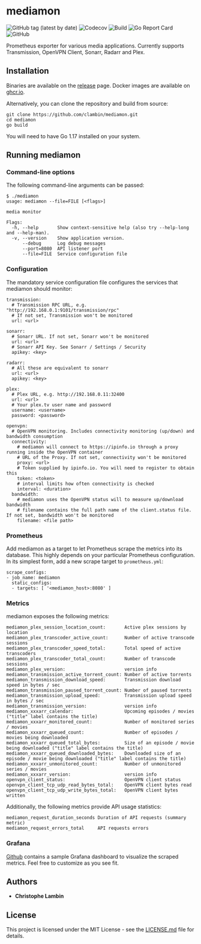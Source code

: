 # mediamon
![GitHub tag (latest by date)](https://img.shields.io/github/v/tag/clambin/mediamon?color=green&label=Release&style=plastic)
![Codecov](https://img.shields.io/codecov/c/gh/clambin/mediamon?style=plastic)
![Build](https://github.com/clambin/mediamon/workflows/Build/badge.svg)
![Go Report Card](https://goreportcard.com/badge/github.com/clambin/mediamon)
![GitHub](https://img.shields.io/github/license/clambin/mediamon?style=plastic)

Prometheus exporter for various media applications. Currently supports Transmission, OpenVPN Client, Sonarr, Radarr and Plex.

## Installation

Binaries are available on the [release](https://github.com/clambin/mediamon/releases) page. Docker images are available on [ghcr.io](https://ghcr.io/clambin/mediamon).

Alternatively, you can clone the repository and build from source:

```
git clone https://github.com/clambin/mediamon.git
cd mediamon
go build
```

You will need to have Go 1.17 installed on your system.

## Running mediamon
### Command-line options

The following command-line arguments can be passed:

```
$ ./mediamon
usage: mediamon --file=FILE [<flags>]

media monitor

Flags:
  -h, --help       Show context-sensitive help (also try --help-long and --help-man).
  -v, --version    Show application version.
      --debug      Log debug messages
      --port=8080  API listener port
      --file=FILE  Service configuration file
```

### Configuration

The mandatory service configuration file configures the services that mediamon should monitor:

```
transmission:
  # Transmission RPC URL, e.g. "http://192.168.0.1:9101/transmission/rpc"
  # If not set, Transmission won't be monitored
  url: <url>

sonarr:
  # Sonarr URL. If not set, Sonarr won't be monitored
  url: <url>
  # Sonarr API Key. See Sonarr / Settings / Security
  apikey: <key>

radarr:
  # All these are equivalent to sonarr
  url: <url>
  apikey: <key>

plex:
  # Plex URL, e.g. http://192.168.0.11:32400 
  url: <url> 
  # Your plex.tv user name and password
  username: <username>
  password: <password>

openvpn:
  # OpenVPN monitoring. Includes connectivity monitoring (up/down) and bandwidth consumption
  connectivity:
    # mediamon will connect to https://ipinfo.io through a proxy running inside the OpenVPN container
    # URL of the Proxy. If not set, connectivity won't be monitored
    proxy: <url>
    # Token supplied by ipinfo.io. You will need to register to obtain this
    token: <token>
    # interval limits how often connectivity is checked 
    interval: <duration>
  bandwidth:
    # mediamon uses the OpenVPN status will to measure up/download bandwidth
    # filename contains the full path name of the client.status file. If not set, bandwidth won't be monitored
    filename: <file path>
```

### Prometheus

Add mediamon as a target to let Prometheus scrape the metrics into its database.
This highly depends on your particular Prometheus configuration. In its simplest form, add a new scrape target to `prometheus.yml`:

```
scrape_configs:
- job_name: mediamon
  static_configs:
  - targets: [ '<mediamon_host>:8080' ]
```


### Metrics

mediamon exposes the following metrics:

```
mediamon_plex_session_location_count:       Active plex sessions by location
mediamon_plex_transcoder_active_count:      Number of active transcode sessions
mediamon_plex_transcoder_speed_total:       Total speed of active transcoders
mediamon_plex_transcoder_total_count:       Number of transcode sessions
mediamon_plex_version:                      version info
mediamon_transmission_active_torrent_count: Number of active torrents
mediamon_transmission_download_speed:       Transmission download speed in bytes / sec
mediamon_transmission_paused_torrent_count: Number of paused torrents
mediamon_transmission_upload_speed:         Transmission upload speed in bytes / sec
mediamon_transmission_version:              version info
mediamon_xxxarr_calendar:                   Upcoming episodes / movies ("title" label contains the title)
mediamon_xxxarr_monitored_count:            Number of monitored series / movies
mediamon_xxxarr_queued_count:               Number of episodes / movies being downloaded
mediamon_xxxarr_queued_total_bytes:         Size of an episode / movie being downloaded ("title" label contains the title)
mediamon_xxxarr_queued_downloaded_bytes:    Downloaded size of an episode / movie being downloaded ("title" label contains the title)
mediamon_xxxarr_unmonitored_count:          Number of unmonitored series / movies
mediamon_xxxarr_version:                    version info
openvpn_client_status:                      OpenVPN client status
openvpn_client_tcp_udp_read_bytes_total:    OpenVPN client bytes read
openvpn_client_tcp_udp_write_bytes_total:   OpenVPN client bytes written
```

Additionally, the following metrics provide API usage statistics:

```
mediamon_request_duration_seconds Duration of API requests (summary metric)
mediamon_request_errors_total     API requests errors
```

### Grafana

[Github](https://github.com/clambin/mediamon/tree/master/assets/grafana/dashboards) contains a sample Grafana dashboard to visualize the scraped metrics.
Feel free to customize as you see fit.

## Authors

* **Christophe Lambin**

## License

This project is licensed under the MIT License - see the [LICENSE.md](LICENSE.md) file for details.